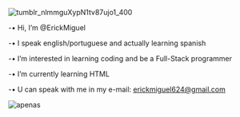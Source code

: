 ![tumblr_nlmmguXypN1tv87ujo1_400](https://user-images.githubusercontent.com/100982525/156865941-fd06c770-6c91-431a-98fb-e66040280f69.gif)

-• Hi, I’m @ErickMiguel

-• I speak english/portuguese and actually learning spanish

-• I’m interested in learning coding and  be a Full-Stack programmer

-• I’m currently learning HTML

-• U can speak with me in my e-mail: erickmiguel624@gmail.com

![apenas](https://user-images.githubusercontent.com/100982525/156865908-bbb21255-f804-41e9-8222-55673da9cc0e.gif)
